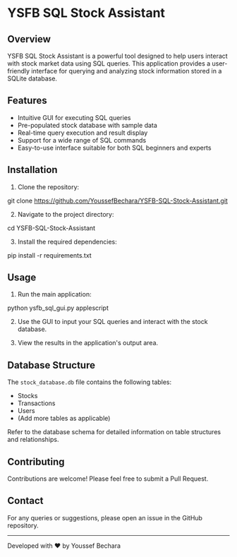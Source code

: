# YSFB SQL Stock Assistant

## Overview

YSFB SQL Stock Assistant is a powerful tool designed to help users interact with stock market data using SQL queries. This application provides a user-friendly interface for querying and analyzing stock information stored in a SQLite database.

## Features

- Intuitive GUI for executing SQL queries
- Pre-populated stock database with sample data
- Real-time query execution and result display
- Support for a wide range of SQL commands
- Easy-to-use interface suitable for both SQL beginners and experts

## Installation

1. Clone the repository:

git clone https://github.com/YoussefBechara/YSFB-SQL-Stock-Assistant.git


2. Navigate to the project directory:

cd YSFB-SQL-Stock-Assistant


3. Install the required dependencies:

pip install -r requirements.txt


## Usage

1. Run the main application:

python ysfb_sql_gui.py
applescript


2. Use the GUI to input your SQL queries and interact with the stock database.

3. View the results in the application's output area.

## Database Structure

The `stock_database.db` file contains the following tables:
- Stocks
- Transactions
- Users
- (Add more tables as applicable)

Refer to the database schema for detailed information on table structures and relationships.

## Contributing

Contributions are welcome! Please feel free to submit a Pull Request.

## Contact

For any queries or suggestions, please open an issue in the GitHub repository.

---

Developed with ❤️ by Youssef Bechara
